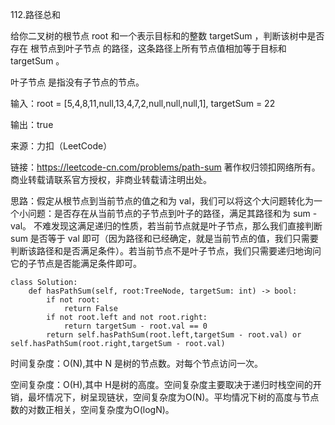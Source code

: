 112.路径总和

给你二叉树的根节点 root 和一个表示目标和的整数 targetSum ，判断该树中是否存在 根节点到叶子节点 的路径，这条路径上所有节点值相加等于目标和 targetSum 。

叶子节点 是指没有子节点的节点。

输入：root = [5,4,8,11,null,13,4,7,2,null,null,null,1], targetSum = 22

输出：true

来源：力扣（LeetCode）

链接：https://leetcode-cn.com/problems/path-sum
著作权归领扣网络所有。商业转载请联系官方授权，非商业转载请注明出处。

思路：假定从根节点到当前节点的值之和为 val，我们可以将这个大问题转化为一个小问题：是否存在从当前节点的子节点到叶子的路径，满足其路径和为 sum - val。
不难发现这满足递归的性质，若当前节点就是叶子节点，那么我们直接判断 sum 是否等于 val 即可（因为路径和已经确定，就是当前节点的值，我们只需要判断该路径和是否满足条件）。若当前节点不是叶子节点，我们只需要递归地询问它的子节点是否能满足条件即可。

    class Solution:
		def hasPathSum(self, root:TreeNode, targetSum: int) -> bool:
			if not root:
				return False
			if not root.left and not root.right:
				return targetSum - root.val == 0
			return self.hasPathSum(root.left,targetSum - root.val) or self.hasPathSum(root.right,targetSum - root.val)

时间复杂度：O(N),其中 N 是树的节点数。对每个节点访问一次。

空间复杂度：O(H),其中 H是树的高度。空间复杂度主要取决于递归时栈空间的开销，最坏情况下，树呈现链状，空间复杂度为O(N)。平均情况下树的高度与节点数的对数正相关，空间复杂度为O(logN)。